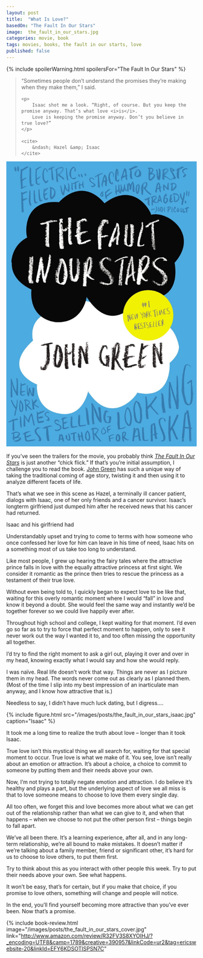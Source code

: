 ```yaml
---
layout: post
title:  "What Is Love?"
basedOn: "The Fault In Our Stars"
image:  the_fault_in_our_stars.jpg
categories: movie, book
tags: movies, books, the fault in our starts, love
published: false
---
```


{% include spoilerWarning.html spoilersFor="The Fault In Our Stars" %}

<blockquote>
    <p>
        “Sometimes people don’t understand the promises they’re making when they make them,” I said.
    </p>

    <p>
        Isaac shot me a look. “Right, of course. But you keep the promise anyway. That’s what love <i>is</i>. 
        Love is keeping the promise anyway. Don’t you believe in true love?”
    </p> 

    <cite>
        &ndash; Hazel &amp; Isaac
    </cite>
</blockquote>

<img class="float--left one-fifth palm--two-fifths" src="/images/posts/the_fault_in_our_stars_cover.jpg" />

If you’ve seen the trailers for the movie, you probably think <i><a href="http://thefaultinourstarsmovie.com/" target="_blank">The Fault In Our Stars</a></i> is just another “chick flick.” If that’s you’re initial assumption, I challenge you to read the book. <a href="http://johngreenbooks.com/" target="_blank">John Green</a> has such a unique way of taking the traditional coming of age story, twisting it and then using it to analyze different facets of life. 

That’s what we see in this scene as Hazel, a terminally ill cancer patient, dialogs with Isaac, one of her only friends and a cancer survivor. Isaac’s longterm girlfriend just dumped him after he received news that his cancer had returned. 

Isaac and his girlfriend had 

Understandably upset and trying to come to terms with how someone who once confessed her love for him can leave in his time of need, Isaac hits on a something most of us take too long to understand. 

Like most people, I grew up hearing the fairy tales where the attractive prince falls in love with the equally attractive princess at first sight. We consider it romantic as the prince then tries to rescue the princess as a testament of their true love. 

Without even being told to, I quickly began to expect love to be like that, waiting for this overly romantic moment where I would “fall” in love and know it beyond a doubt. She would feel the same way and instantly we’d be together forever so we could live happily ever after. 

Throughout high school and college, I kept waiting for that moment. I’d even go so far as to try to force that perfect moment to happen, only to see it never work out the way I wanted it to, and too often missing the opportunity all together. 

I’d try to find the right moment to ask a girl out, playing it over and over in my head, knowing exactly what I would say and how she would reply. 

I was naïve. Real life doesn’t work that way. Things are never as I picture them in my head. The words never come out as clearly as I planned them. (Most of the time I slip into my best impression of an inarticulate man anyway, and I know how attractive that is.) 

Needless to say, I didn’t have much luck dating, but I digress…. 

{% include figure.html src="/images/posts/the_fault_in_our_stars_isaac.jpg" caption="Isaac" %}

It took me a long time to realize the truth about love – longer than it took Isaac. 

True love isn’t this mystical thing we all search for, waiting for that special moment to occur. True love is what we make of it. You see, love isn’t really about an emotion or attraction. It’s about a choice, a choice to commit to someone by putting them and their needs above your own. 

Now, I’m not trying to totally negate emotion and attraction. I do believe it’s healthy and plays a part, but the underlying aspect of love we all miss is that to love someone means to choose to love them every single day. 

<!--- 
That’s the promise a couple makes at a wedding ceremony. They promise to put the other person first, thinking and caring for their needs prior to worrying about their own. 
---> 

All too often, we forget this and love becomes more about what we can get out of the relationship rather than what we can give to it, and when that happens – when we choose to not put the other person first – things begin to fall apart. 

<!--- 
Have you ever done that? Have you ever caught yourself being more concerned with what you need or want than what the person you’re claiming to “love” needs or wants? 
---> 

We’ve all been there. It’s a learning experience, after all, and in any long-term relationship, we’re all bound to make mistakes. It doesn’t matter if we’re talking about a family member, friend or significant other, it’s hard for us to choose to love others, to put them first. 

Try to think about this as you interact with other people this week. Try to put their needs above your own. See what happens.  

It won’t be easy, that’s for certain, but if you make that choice, if you promise to love others, something will change and people will notice.  

In the end, you’ll find yourself becoming more attractive than you’ve ever been. Now that’s a promise.

{% include book-review.html image="/images/posts/the_fault_in_our_stars_cover.jpg" link="http://www.amazon.com/review/R32FV3S8XYOIHJ/?_encoding=UTF8&camp=1789&creative=390957&linkCode=ur2&tag=ericswebsite-20&linkId=EFY6KDSOTISPSN7C" 